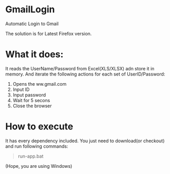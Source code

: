 # GmailLogin
Automatic Login to Gmail 

The solution is for Latest Firefox version.


# What it does:
It reads the UserName/Password from Excel(XLS/XLSX) adn store it in memory. And iterate the following actions for each set of UserID/Password:

1. Opens the ww.gmail.com
2. Input ID
3. Input password
4. Wait for 5 secons 
5. Close the browser

# How to execute
It has every dependency included. You just need to download(or checkout) and run following commands:

>run-app.bat      

(Hope, you are using Windows)
